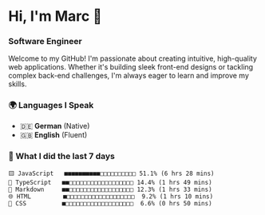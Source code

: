 # Hi, I'm Marc 👋 
### Software Engineer

Welcome to my GitHub! I'm passionate about creating intuitive, high-quality web applications. Whether it's building sleek front-end designs or tackling complex back-end challenges, I'm always eager to learn and improve my skills.  

### 🌍 Languages I Speak  
- 🇩🇪 **German** (Native)  
- 🇬🇧 **English** (Fluent)

### 🤯 What I did the last 7 days

```
🟨 JavaScript   ■■■■■■■■■■□□□□□□□□□□ 51.1% (6 hrs 28 mins)
🔷 TypeScript   ■■□□□□□□□□□□□□□□□□□□ 14.4% (1 hrs 49 mins)
📝 Markdown     ■■□□□□□□□□□□□□□□□□□□ 12.3% (1 hrs 33 mins)
🌐 HTML         ■□□□□□□□□□□□□□□□□□□□  9.2% (1 hrs 10 mins)
🎨 CSS          ■□□□□□□□□□□□□□□□□□□□  6.6% (0 hrs 50 mins)
```